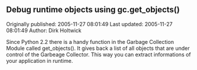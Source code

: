 ## Debug runtime objects using gc.get_objects()

Originally published: 2005-11-27 08:01:49
Last updated: 2005-11-27 08:01:49
Author: Dirk Holtwick

Since Python 2.2 there is a handy function in the Garbage Collection Module called get_objects(). It gives back a list of all objects that are under control of the Garbeage Collector. This way you can extract informations of your application in runtime.